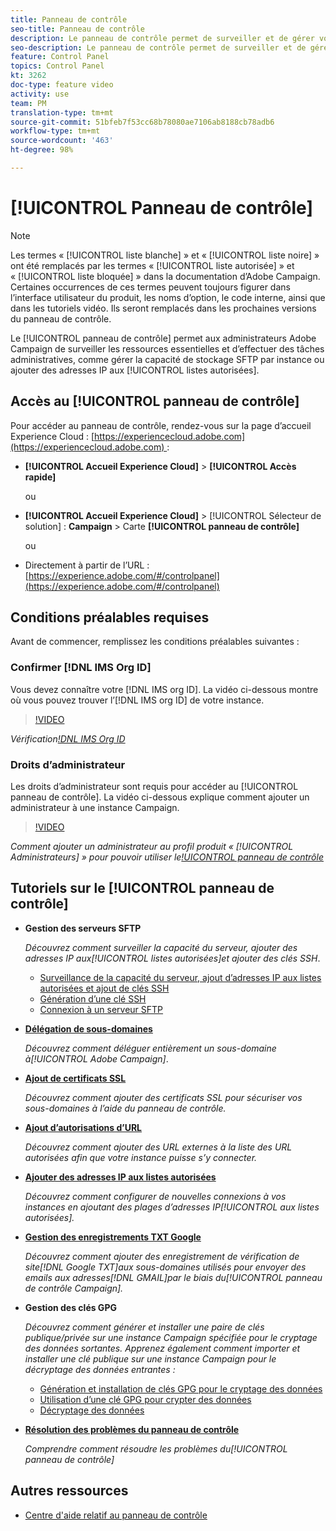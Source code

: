 ```yaml
---
title: Panneau de contrôle
seo-title: Panneau de contrôle
description: Le panneau de contrôle permet de surveiller et de gérer votre capacité de stockage SFTP par instance et d’ajouter des adresses IP aux listes autorisées.
seo-description: Le panneau de contrôle permet de surveiller et de gérer votre capacité de stockage SFTP par instance et d’ajouter des adresses IP aux listes autorisées.
feature: Control Panel
topics: Control Panel
kt: 3262
doc-type: feature video
activity: use
team: PM
translation-type: tm+mt
source-git-commit: 51bfeb7f53cc68b78080ae7106ab8188cb78adb6
workflow-type: tm+mt
source-wordcount: '463'
ht-degree: 98%

---
```



# [!UICONTROL Panneau de contrôle]

>[!NOTE]
>
>Les termes « [!UICONTROL liste blanche] » et « [!UICONTROL liste noire] » ont été remplacés par les termes « [!UICONTROL liste autorisée] » et « [!UICONTROL liste bloquée] » dans la documentation d’Adobe Campaign.
>Certaines occurrences de ces termes peuvent toujours figurer dans l’interface utilisateur du produit, les noms d’option, le code interne, ainsi que dans les tutoriels vidéo. Ils seront remplacés dans les prochaines versions du panneau de contrôle.

Le [!UICONTROL panneau de contrôle] permet aux administrateurs Adobe Campaign de surveiller les ressources essentielles et d’effectuer des tâches administratives, comme gérer la capacité de stockage SFTP par instance ou ajouter des adresses IP aux [!UICONTROL listes autorisées].

## Accès au [!UICONTROL panneau de contrôle]

Pour accéder au panneau de contrôle, rendez-vous sur la page d’accueil Experience Cloud : [https://experiencecloud.adobe.com](https://experiencecloud.adobe.com) :

* **[!UICONTROL Accueil Experience Cloud]** > **[!UICONTROL Accès rapide]**

   ou
* **[!UICONTROL Accueil Experience Cloud]** > [!UICONTROL Sélecteur de solution] : **Campaign** > Carte **[!UICONTROL panneau de contrôle]**

   ou

* Directement à partir de l’URL : [https://experience.adobe.com/#/controlpanel](https://experience.adobe.com/#/controlpanel)

## Conditions préalables requises

Avant de commencer, remplissez les conditions préalables suivantes :

### Confirmer [!DNL IMS Org ID]

Vous devez connaître votre [!DNL IMS org ID]. La vidéo ci-dessous montre où vous pouvez trouver l’[!DNL IMS org ID] de votre instance.

>[!VIDEO](https://video.tv.adobe.com/v/27183?quality=12)

*Vérification[!DNL IMS Org ID](00:26 min)*

### Droits d’administrateur

Les droits d’administrateur sont requis pour accéder au [!UICONTROL panneau de contrôle].
La vidéo ci-dessous explique comment ajouter un administrateur à une instance Campaign.

>[!VIDEO](https://video.tv.adobe.com/v/27147?quality=12)

*Comment ajouter un administrateur au profil produit « [!UICONTROL Administrateurs] » pour pouvoir utiliser le[!UICONTROL panneau de contrôle](01:03 min)*

## Tutoriels sur le [!UICONTROL panneau de contrôle]

* **Gestion des serveurs SFTP**

   *Découvrez comment surveiller la capacité du serveur, ajouter des adresses IP aux[!UICONTROL listes autorisées]et ajouter des clés SSH*.

   * [Surveillance de la capacité du serveur, ajout d’adresses IP aux listes autorisées et ajout de clés SSH](/help/monitoring-campaign-classic/control-panel/monitoring-server-capacity-allow-listing-adding-ssh-key.md)
   * [Génération d’une clé SSH](/help/monitoring-campaign-classic/control-panel/generate-ssh-key.md)
   * [Connexion à un serveur SFTP](/help/monitoring-campaign-classic/control-panel/connect-to-sftp-server.md)

* **[Délégation de sous-domaines](/help/monitoring-campaign-classic/control-panel/subdomain-delegation.md)**

   *Découvrez comment déléguer entièrement un sous-domaine à[!UICONTROL Adobe Campaign]*.

* **[Ajout de certificats SSL](/help/monitoring-campaign-classic/control-panel/adding-ssl-certificates.md)**

   *Découvrez comment ajouter des certificats SSL pour sécuriser vos sous-domaines à l’aide du panneau de contrôle.*

* **[Ajout d’autorisations d’URL](/help/monitoring-campaign-classic/control-panel/adding-url-permissions.md)**

   *Découvrez comment ajouter des URL externes à la liste des URL autorisées afin que votre instance puisse s’y connecter.*

* **[Ajouter des adresses IP aux listes autorisées](/help/monitoring-campaign-classic/control-panel/ip-allow-listing.md)**

   *Découvrez comment configurer de nouvelles connexions à vos instances en ajoutant des plages d’adresses IP[!UICONTROL aux listes autorisées].*

* **[Gestion des enregistrements TXT Google](/help/monitoring-campaign-classic/control-panel/google-txt-record-management.md)**

   *Découvrez comment ajouter des enregistrement de vérification de site[!DNL Google TXT]aux sous-domaines utilisés pour envoyer des emails aux adresses[!DNL GMAIL]par le biais du[!UICONTROL panneau de contrôle Campaign].*

* **Gestion des clés GPG**

   *Découvrez comment générer et installer une paire de clés publique/privée sur une instance Campaign spécifiée pour le cryptage des données sortantes. Apprenez également comment importer et installer une clé publique sur une instance Campaign pour le décryptage des données entrantes :*

   * [Génération et installation de clés GPG pour le cryptage des données](./gpg-key-management/generating-and-installing-gpg-keys-for-data-encryption.md)
   * [Utilisation d’une clé GPG pour crypter des données](./gpg-key-management/using-a-gpg-key-to-encrypt-data.md)
   * [Décryptage des données](./gpg-key-management/decrypting-data.md)

* **[Résolution des problèmes du panneau de contrôle](/help/monitoring-campaign-classic/control-panel/trouble-shooting.md)**

   *Comprendre comment résoudre les problèmes du[!UICONTROL panneau de contrôle]*

## Autres ressources

* [Centre d&#39;aide relatif au panneau de contrôle](https://docs.adobe.com/content/help/fr-FR/control-panel/using/control-panel-home.html)
